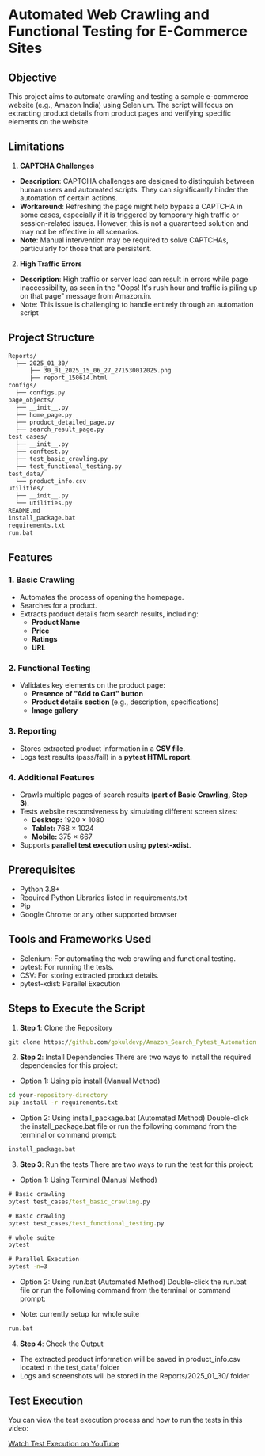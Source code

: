 # Automated Web Crawling and Functional Testing for E-Commerce Sites

## Objective
This project aims to automate crawling and testing a sample e-commerce website (e.g., Amazon India) using Selenium. The script will focus on extracting product details from product pages and verifying specific elements on the website.

## Limitations
1. **CAPTCHA Challenges**
* **Description**: CAPTCHA challenges are designed to distinguish between human users and automated scripts. They can significantly hinder the automation of certain actions.
* **Workaround**: Refreshing the page might help bypass a CAPTCHA in some cases, especially if it is triggered by temporary high traffic or session-related issues. However, this is not a guaranteed solution and may not be effective in all scenarios.
* **Note**: Manual intervention may be required to solve CAPTCHAs, particularly for those that are persistent.
2. **High Traffic Errors**
* **Description**: High traffic or server load can result in errors while page inaccessibility, as seen in the "Oops! It's rush hour and traffic is piling up on that page" message from Amazon.in.
* Note: This issue is challenging to handle entirely through an automation script

## Project Structure
```markdown
Reports/
  ├── 2025_01_30/
      ├── 30_01_2025_15_06_27_271530012025.png
      ├── report_150614.html
configs/
  ├── configs.py
page_objects/
  ├── __init__.py
  ├── home_page.py
  ├── product_detailed_page.py
  ├── search_result_page.py
test_cases/
  ├── __init__.py
  ├── conftest.py
  ├── test_basic_crawling.py
  ├── test_functional_testing.py
test_data/
  └── product_info.csv
utilities/
  ├── __init__.py
  └── utilities.py
README.md
install_package.bat
requirements.txt
run.bat
```

## **Features**  

### **1. Basic Crawling**  
- Automates the process of opening the homepage.  
- Searches for a product.  
- Extracts product details from search results, including:  
  - **Product Name**  
  - **Price**  
  - **Ratings**  
  - **URL**  

### **2. Functional Testing**  
- Validates key elements on the product page:  
  - **Presence of "Add to Cart" button**  
  - **Product details section** (e.g., description, specifications)  
  - **Image gallery**  

### **3. Reporting**  
- Stores extracted product information in a **CSV file**.  
- Logs test results (pass/fail) in a **pytest HTML report**.  

### **4. Additional Features**  
- Crawls multiple pages of search results (**part of Basic Crawling, Step 3**).  
- Tests website responsiveness by simulating different screen sizes:  
  - **Desktop:** 1920 × 1080  
  - **Tablet:** 768 × 1024  
  - **Mobile:** 375 × 667  
- Supports **parallel test execution** using **pytest-xdist**.

## Prerequisites
* Python 3.8+
* Required Python Libraries listed in requirements.txt
* Pip
* Google Chrome or any other supported browser

## Tools and Frameworks Used
* Selenium: For automating the web crawling and functional testing.
* pytest: For running the tests.
* CSV: For storing extracted product details.
* pytest-xdist: Parallel Execution

## Steps to Execute the Script
1. **Step 1**: Clone the Repository
```cmd
git clone https://github.com/gokuldevp/Amazon_Search_Pytest_Automation.git 
```

2. **Step 2**: Install Dependencies
There are two ways to install the required dependencies for this project:
* Option 1: Using pip install (Manual Method)
```cmd
cd your-repository-directory
pip install -r requirements.txt
```

* Option 2: Using install_package.bat (Automated Method)
Double-click the install_package.bat file or run the following command from the terminal or command prompt:
```cmd
install_package.bat
```

3. **Step 3**: Run the tests
There are two ways to run the test for this project:
* Option 1: Using Terminal (Manual Method)
```cmd
# Basic crawling
pytest test_cases/test_basic_crawling.py

# Basic crawling
pytest test_cases/test_functional_testing.py

# whole suite
pytest

# Parallel Execution
pytest -n=3
```

* Option 2: Using run.bat (Automated Method)
Double-click the run.bat file or run the following command from the terminal or command prompt:
- Note: currently setup for whole suite
```cmd
run.bat
```
4. **Step 4**: Check the Output
* The extracted product information will be saved in product_info.csv located in the test_data/ folder
* Logs and screenshots will be stored in the Reports/2025_01_30/ folder

## Test Execution

You can view the test execution process and how to run the tests in this video:

[Watch Test Execution on YouTube](https://youtu.be/x2gSy37OCPg)